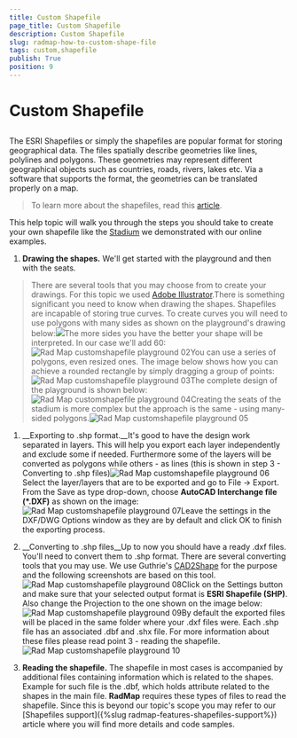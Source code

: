 ```yaml
---
title: Custom Shapefile
page_title: Custom Shapefile
description: Custom Shapefile
slug: radmap-how-to-custom-shape-file
tags: custom,shapefile
publish: True
position: 9
---
```


# Custom Shapefile



## 

The ESRI Shapefiles or simply the shapefiles are popular format for storing geographical data. The files spatially describe geometries like lines, polylines and polygons. These geometries may represent different geographical objects such as countries, roads, rivers, lakes etc.
      Via a software that supports the format, the geometries can be translated properly on a map.

>To learn more about the shapefiles, read this [article](http://en.wikipedia.org/wiki/Shapefile).

This help topic will walk you through the steps you should take to create your own shapefile like the [Stadium](http://demos.telerik.com/silverlight/#Map/Stadium) we demonstrated with our online examples.

1. __Drawing the shapes.__
     We'll get started with the playground and then with the seats.
        

>There are several tools that you may choose from to create your drawings. For this topic we used [Adobe Illustrator](http://www.adobe.com/products/illustrator.html).There is something significant you need to know when drawing the shapes. Shapefiles are incapable of storing true curves.
        To create curves you will need to use polygons with many sides as shown on the playground's drawing below:![](images/RadMap_customshapefile_playground_01.jpg)The more sides you have the better your shape will be interpreted. In our case we'll add 60:![Rad Map customshapefile playground 02](images/RadMap_customshapefile_playground_02.jpg)You can use a series of polygons, even resized ones. The image below shows how you can achieve a rounded rectangle by simply dragging a group of points:![Rad Map customshapefile playground 03](images/RadMap_customshapefile_playground_03.jpg)The complete design of the playground is shown below:![Rad Map customshapefile playground 04](images/RadMap_customshapefile_playground_04.jpg)Creating the seats of the stadium is more complex but the approach is the same - using many-sided polygons.![Rad Map customshapefile playground 05](images/RadMap_customshapefile_playground_05.jpg)

1. __Exporting to .shp format.__It's good to have the design work separated in layers. This will help you export each layer independently and exclude some if needed.
     Furthermore some of the layers will be converted as polygons while others - as lines (this is shown in step 3 - Converting to .shp files)![Rad Map customshapefile playground 06](images/RadMap_customshapefile_playground_06.jpg)Select the layer/layers that are to be exported and go to File -> Export. From the Save as type drop-down, choose __AutoCAD Interchange file (*.DXF)__ as shown on the image:![Rad Map customshapefile playground 07](images/RadMap_customshapefile_playground_07.jpg)Leave the settings in the DXF/DWG Options window as they are by default and click OK to finish the exporting process.

1. __Converting to .shp files__Up to now you should have a ready .dxf files. You'll need to convert them to .shp format. There are several converting tools that you may use.
        We use Guthrie's [CAD2Shape](http://www.guthcad.com.au/cad2shape.htm)
        for the purpose and the following screenshots are based on this tool. 
      ![Rad Map customshapefile playground 08](images/RadMap_customshapefile_playground_08.PNG)Click on the Settings button and make sure that your selected output format is __ESRI Shapefile (SHP)__.
       Also change the Projection to the one shown on the image below:![Rad Map customshapefile playground 09](images/RadMap_customshapefile_playground_09.PNG)By default the exported files will be placed in the same folder where your .dxf files were. Each .shp file has an associated .dbf and .shx file. For more information about these files please read point 3 - reading the shapefile.![Rad Map customshapefile playground 10](images/RadMap_customshapefile_playground_10.jpg)

1. __Reading the shapefile.__
       The shapefile in most cases is accompanied by additional files containing information which is related to the shapes.
       Example for such file is the .dbf, which holds attribute related to the shapes in the main file.
       __RadMap__ requires these types of files to read the shapefile.
       Since this is beyond our topic's scope you may refer to our [Shapefiles support]({%slug radmap-features-shapefiles-support%}) article where you will find more details and code samples.
     
